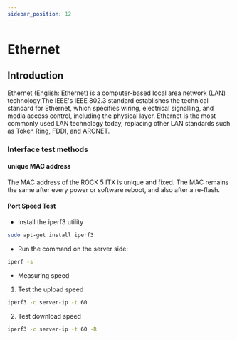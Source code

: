 ```yaml
---
sidebar_position: 12
---
```


# Ethernet

## Introduction

Ethernet (English: Εthernet) is a computer-based local area network (LAN) technology.The IEEE's IEEE 802.3 standard establishes the technical standard for Ethernet, which specifies wiring, electrical signalling, and media access control, including the physical layer. Ethernet is the most commonly used LAN technology today, replacing other LAN standards such as Token Ring, FDDI, and ARCNET.

### Interface test methods

#### unique MAC address

The MAC address of the ROCK 5 ITX is unique and fixed. The MAC remains the same after every power or software reboot, and also after a re-flash.

#### Port Speed Test


- Install the iperf3 utility

```bash
sudo apt-get install iperf3
```

- Run the command on the server side:

```bash
iperf -s
```

- Measuring speed

1. Test the upload speed

```bash
iperf3 -c server-ip -t 60
```

2. Test download speed

```bash
iperf3 -c server-ip -t 60 -R
```
